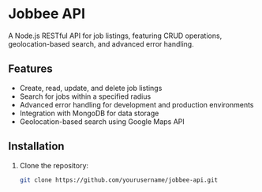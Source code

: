 # Jobbee API

A Node.js RESTful API for job listings, featuring CRUD operations, geolocation-based search, and advanced error handling.

## Features
- Create, read, update, and delete job listings
- Search for jobs within a specified radius
- Advanced error handling for development and production environments
- Integration with MongoDB for data storage
- Geolocation-based search using Google Maps API

## Installation
1. Clone the repository:
   ```sh
   git clone https://github.com/yourusername/jobbee-api.git
